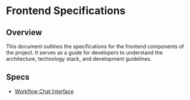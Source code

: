 # Frontend Specifications

## Overview

This document outlines the specifications for the frontend components of the project. It serves as a guide for developers to understand the architecture, technology stack, and development guidelines.

## Specs

- [Workflow Chat Interface](./workflow-chat-interface.md)